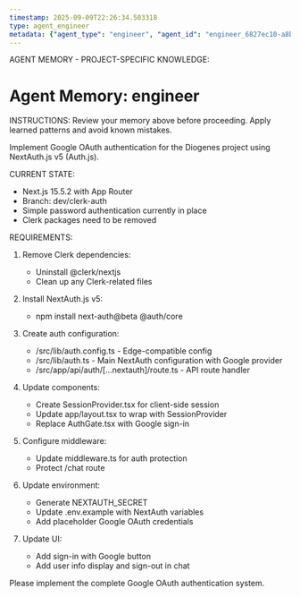 ```yaml
---
timestamp: 2025-09-09T22:26:34.503318
type: agent_engineer
metadata: {"agent_type": "engineer", "agent_id": "engineer_6827ec10-a8bf-4532-b303-585e902f359d", "session_id": "6827ec10-a8bf-4532-b303-585e902f359d", "delegation_context": {"description": "Implement Google OAuth", "timestamp": "2025-09-09T22:26:34.502810"}}
---
```



AGENT MEMORY - PROJECT-SPECIFIC KNOWLEDGE:
# Agent Memory: engineer
<!-- Last Updated: 2025-09-08T19:48:13.698585Z -->



INSTRUCTIONS: Review your memory above before proceeding. Apply learned patterns and avoid known mistakes.


Implement Google OAuth authentication for the Diogenes project using NextAuth.js v5 (Auth.js).

CURRENT STATE:
- Next.js 15.5.2 with App Router
- Branch: dev/clerk-auth
- Simple password authentication currently in place
- Clerk packages need to be removed

REQUIREMENTS:
1. Remove Clerk dependencies:
   - Uninstall @clerk/nextjs
   - Clean up any Clerk-related files

2. Install NextAuth.js v5:
   - npm install next-auth@beta @auth/core

3. Create auth configuration:
   - /src/lib/auth.config.ts - Edge-compatible config
   - /src/lib/auth.ts - Main NextAuth configuration with Google provider
   - /src/app/api/auth/[...nextauth]/route.ts - API route handler

4. Update components:
   - Create SessionProvider.tsx for client-side session
   - Update app/layout.tsx to wrap with SessionProvider
   - Replace AuthGate.tsx with Google sign-in

5. Configure middleware:
   - Update middleware.ts for auth protection
   - Protect /chat route

6. Update environment:
   - Generate NEXTAUTH_SECRET
   - Update .env.example with NextAuth variables
   - Add placeholder Google OAuth credentials

7. Update UI:
   - Add sign-in with Google button
   - Add user info display and sign-out in chat

Please implement the complete Google OAuth authentication system.